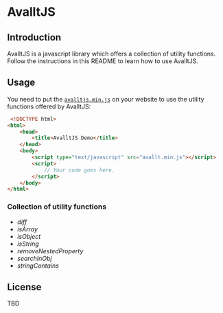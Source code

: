 # AvalltJS
## Introduction
AvalltJS is a javascript library which offers a collection of utility functions. Follow the instructions in this README to learn how to use AvalltJS.
## Usage
You need to put the [`avalltjs.min.js`](https://github.com/HalilBu/avallt.js/blob/master/avallt.min.js) on your website to use the utility functions offered by AvalltJS:
```html
 <!DOCTYPE html>
<html>
    <head>
        <title>AvalltJS Demo</title>
    </head>
    <body>
        <script type="text/javascript" src="avallt.min.js"></script>
        <script>
            // Your code goes here.
        </script>
    </body>
</html>
```
### Collection of utility functions
- *diff*
- *isArray*
- *isObject*
- *isString*
- *removeNestedProperty*
- *searchInObj*
- *stringContains*

## License
TBD
